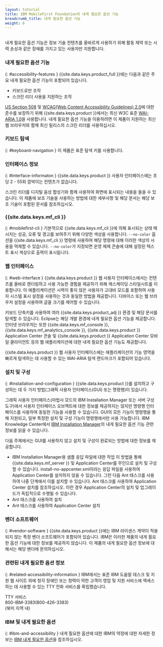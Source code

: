 ```yaml
---
layout: tutorial
title: IBM MobileFirst Foundation의 내게 필요한 옵션 기능
breadcrumb_title: 내게 필요한 옵션 기능
weight: 6
---
```

<!-- NLS_CHARSET=UTF-8 -->
<br/>
내게 필요한 옵션 기능은 정보 기술 컨텐츠를 올바르게 사용하기 위해 활동 제약 또는 시력 손상과 같은 장애를 가지고 있는 사용자만 지원합니다.

### 내게 필요한 옵션 기능 
{: #accessibility-features }
{{site.data.keys.product_full }}에는 다음과 같은 주요 내게 필요한 옵션 기능이 포함되어 있습니다. 

* 키보드로만 조작
* 스크린 리더 사용을 지원하는 조작

[US Section 508](http://www.access-board.gov/guidelines-and-standards/communications-and-it/about-the-section-508-standards/section-508-standards) 및 [WCAG(Web Content Accessibility Guidelines) 2.0](http://www.w3.org/TR/WCAG20/)에 대한 준수를 보장하기 위해 {{site.data.keys.product }}에서는 최신 W3C 표준 [WAI-ARIA 1.0](http://www.w3.org/TR/wai-aria/)을 사용합니다. 내게 필요한 옵션 기능을 이용하려면 이 제품이 지원하는 최신 웹 브라우저와 함께 최신 릴리스의 스크린 리더를 사용하십시오. 

### 키보드 탐색
{: #keyboard-navigation }
이 제품은 표준 탐색 키를 사용합니다. 

### 인터페이스 정보
{: #interface-informaton }
{{site.data.keys.product }} 사용자 인터페이스에는 초당 2 - 55회 깜박이는 컨텐츠가 없습니다.

스크린 리더를 디지털 음성 합성기와 함께 사용하여 화면에 표시되는 내용을 들을 수 있습니다. 이 제품에 보조 기술을 사용하는 방법에 대한 세부사항 및 해당 문서는 해당 보조 기술이 포함된 문서를 참조하십시오.

### {{site.data.keys.mf_cli }}
{: #mobilefirst-cli }
기본적으로 {{site.data.keys.mf_cli }}에 의해 표시되는 상태 메시지는 성공, 오류 및 경고를 보여주기 위해 다양한 색상을 사용합니다. `--no-color` 옵션을 {{site.data.keys.mf_cli }} 명령에 사용하여 해당 명령에 대해 이러한 색상의 사용을 억제할 수 있습니다. `--no-color`가 지정되면 운영 체제 콘솔에 대해 설정된 텍스트 표시 색상으로 출력이 표시됩니다.

### 웹 인터페이스 
{: #web-interface }
{{site.data.keys.product }} 웹 사용자 인터페이스에서는 컨텐츠를 올바로 렌더링하고 사용 가능한 경험을 제공하기 위해 캐스케이딩 스타일시트를 이용합니다. 이 애플리케이션은 시력이 좋지 않은 사용자가 고대비 모드를 포함하여 사용자 시스템 표시 설정을 사용하는 것과 동일한 방법을 제공합니다. 디바이스 또는 웹 브라우저 설정을 사용하여 글꼴 크기를 제어할 수 있습니다. 

키보드 단축키를 사용하여 여러 {{site.data.keys.product_adj }} 환경 및 해당 문서를 탐색할 수 있습니다. Eclipse는 해당 개발 환경에 내게 필요한 옵션 기능을 제공합니다. 인터넷 브라우저는 또한 {{site.data.keys.mf_console }}, {{site.data.keys.mf_analytics_console }}, {{site.data.keys.product }} Application Center 콘솔 및 {{site.data.keys.product }} Application Center 모바일 클라이언트 등의 웹 애플리케이션에 대한 내게 필요한 옵션 기능도 제공합니다.

{{site.data.keys.product }} 웹 사용자 인터페이스에는 애플리케이션의 기능 영역을 빠르게 탐색하는 데 사용할 수 있는 WAI-ARIA 탐색 랜드마크가 포함되어 있습니다.

### 설치 및 구성
{: #installation-and-configuration }
{{site.data.keys.product }}를 설치하고 구성하는 데 두 가지 방법(그래픽 사용자 인터페이스(GUI) 또는 명령행)이 있습니다. 

그래픽 사용자 인터페이스(마법사 모드의 IBM Installation Manager 또는 서버 구성 도구)에서 사용자 인터페이스 오브젝트에 대한 정보를 제공하지는 않지만 명령행 인터페이스를 사용하여 동일한 기능을 사용할 수 있습니다. GUI의 모든 기능이 명령행을 통해 지원되고, 일부 특정한 설치 및 구성 기능이 명령행에서만 사용 가능합니다. IBM Knowledge Center에서 [IBM Installation Manager](http://www.ibm.com/support/knowledgecenter/SSDV2W/im_family_welcome.html?lang=en&view=kc)의 내게 필요한 옵션 기능 관련 정보를 읽을 수 있습니다. 

다음 주제에서는 GUI를 사용하지 않고 설치 및 구성이 완료되는 방법에 대한 정보를 제공합니다.

* IBM Installation Manager용 샘플 응답 파일에 대한 작업
이 방법을 통해 {{site.data.keys.mf_server }} 및 Application Center를 무인으로 설치 및 구성할 수 있습니다. install-no-appcenter.xml이라는 응답 파일을 사용하여 Application Center를 설치하지 않을 수 있습니다. 그런 다음 Ant 태스크를 사용하여 나중 단계에서 이를 설치할 수 있습니다. Ant 태스크를 사용하여 Application Center 설치를 참조하십시오. 이런 경우 Application Center의 설치 및 업그레이드가 독립적으로 수행될 수 있습니다. 
* Ant 태스크를 사용하여 설치
* Ant 태스크를 사용하여 Application Center 설치

### 벤더 소프트웨어
{: #vendor-software }
{{site.data.keys.product }}에는 IBM 라이센스 계약이 적용되지 않는 특정 벤더 소프트웨어가 포함되어 있습니다. IBM은 이러한 제품의 내게 필요한 옵션 기능에 대한 정보를 제공하지 않습니다. 이 제품의 내게 필요한 옵션 정보에 대해서는 해당 벤더에 문의하십시오.

### 관련된 내게 필요한 옵션 정보
{: #related-accessibility-information }
IBM에서는 표준 IBM 도움말 데스크 및 지원 웹 사이트 외에 청각 장애인 또는 청력이 약한 고객이 영업 및 지원 서비스에 액세스하는 데 사용할 수 있는 TTY 전화 서비스를 확립했습니다. 

TTY 서비스   
800-IBM-3383(800-426-3383)   
(북미 지역 내)

### IBM 및 내게 필요한 옵션
{: #ibm-and-accessibility }
내게 필요한 옵션에 대한 IBM의 약정에 대한 자세한 정보는 [IBM 내게 필요한 옵션](http://www.ibm.com/able)을 참조하십시오.


